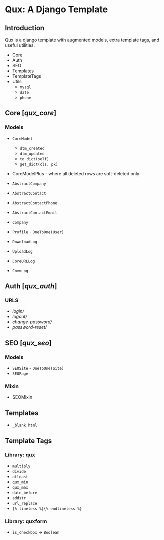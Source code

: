 # Qux: A Django Template

## Introduction

Qux is a django template with augmented models, 
extra template tags, and useful utilities.

- Core
- Auth
- SEO
- Templates
- TemplateTags
- Utils
  - `mysql`
  - `date`
  - `phone`
  
## Core [_qux_core_]

### Models

- `CoreModel`
  - `dtm_created`
  - `dtm_updated`
  - `to_dict(self)`
  - `get_dict(cls, pk)`
- CoreModelPlus - where all deleted rows are soft-deleted only


- `AbstractCompany`
- `AbstractContact`
- `AbstractContactPhone`
- `AbstractContactEmail`


- `Company`
- `Profile` - `OneToOne(User)`


- `DownloadLog`
- `UploadLog`
- `CoreURLLog`
- `CommLog`

## Auth [_qux_auth_]

### URLS

- _login/_
- _logout/_
- _change-password/_
- _password-reset/_

## SEO [_qux_seo_]

### Models

- `SEOSite` - `OneToOne(Site)`
- `SEOPage`

### Mixin

- SEOMixin

## Templates

- `_blank.html`

## Template Tags

### Library: qux

- `multiply`
- `divide`
- `atleast`
- `qux_min`
- `qux_max`
- `date_before`
- `addstr`
- `url_replace`
- `{% lineless %}{% endlineless %}`

### Library: quxform

- `is_checkbox` &rightarrow; `Boolean`
